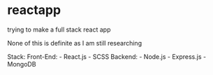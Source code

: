 # reactapp
trying to make a full stack react app

None of this is definite as I am still researching

Stack:
  Front-End:
    - React.js 
    - SCSS
  Backend:
    - Node.js
    - Express.js
    - MongoDB
